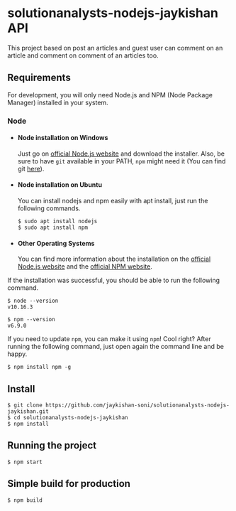 # solutionanalysts-nodejs-jaykishan API

This project based on post an articles and guest user can comment on an article and comment on comment of an articles too.

## Requirements

For development, you will only need Node.js and NPM (Node Package Manager) installed in your system.

### Node

- #### Node installation on Windows

  Just go on [official Node.js website](https://nodejs.org/) and download the installer.
  Also, be sure to have `git` available in your PATH, `npm` might need it (You can find git [here](https://git-scm.com/)).

- #### Node installation on Ubuntu

  You can install nodejs and npm easily with apt install, just run the following commands.

      $ sudo apt install nodejs
      $ sudo apt install npm

- #### Other Operating Systems
  You can find more information about the installation on the [official Node.js website](https://nodejs.org/) and the [official NPM website](https://npmjs.org/).

If the installation was successful, you should be able to run the following command.

    $ node --version
    v10.16.3

    $ npm --version
    v6.9.0

If you need to update `npm`, you can make it using `npm`! Cool right? After running the following command, just open again the command line and be happy.

    $ npm install npm -g

###

## Install

    $ git clone https://github.com/jaykishan-soni/solutionanalysts-nodejs-jaykishan.git
    $ cd solutionanalysts-nodejs-jaykishan
    $ npm install

## Running the project

    $ npm start

## Simple build for production

    $ npm build